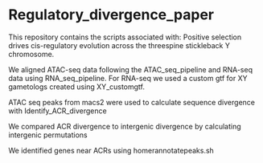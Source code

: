 # Regulatory_divergence_paper
This repository contains the scripts associated with: Positive selection drives cis-regulatory evolution across the threespine stickleback Y chromosome.


We aligned ATAC-seq data following the ATAC_seq_pipeline and RNA-seq data using RNA_seq_pipeline. For RNA-seq we used a custom gtf for XY gametologs created using XY_customgtf.

ATAC seq peaks from macs2 were used to calculate sequence divergence with Identify_ACR_divergence

We compared ACR divergence to intergenic divergence by calculating intergenic permutations

We identified genes near ACRs using homerannotatepeaks.sh


